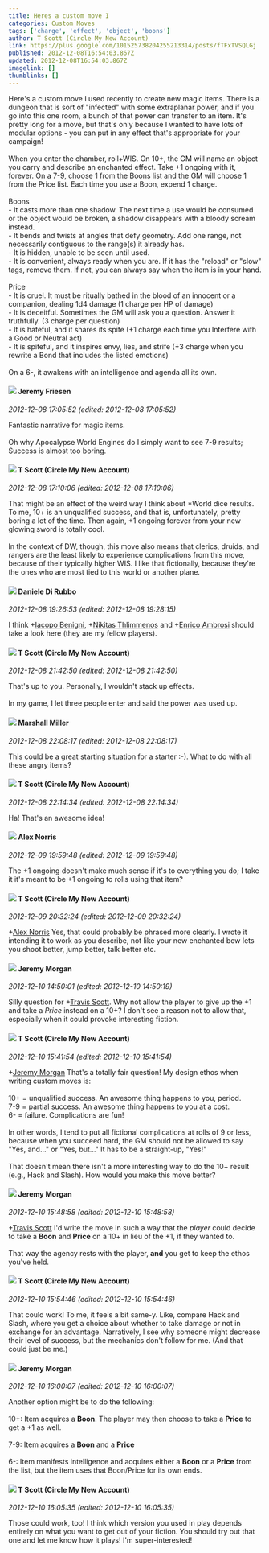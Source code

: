 ```yaml
---
title: Heres a custom move I
categories: Custom Moves
tags: ['charge', 'effect', 'object', 'boons']
author: T Scott (Circle My New Account)
link: https://plus.google.com/101525738204255213314/posts/fTFxTVSQLGj
published: 2012-12-08T16:54:03.867Z
updated: 2012-12-08T16:54:03.867Z
imagelink: []
thumblinks: []
---
```


Here&#39;s a custom move I used recently to create new magic items. There is a dungeon that is sort of &quot;infected&quot; with some extraplanar power, and if you go into this one room, a bunch of that power can transfer to an item. It&#39;s pretty long for a move, but that&#39;s only because I wanted to have lots of modular options - you can put in any effect that&#39;s appropriate for your campaign!<br /><br />When you enter the chamber, roll+WIS. On 10+, the GM will name an object you carry and describe an enchanted effect. Take +1 ongoing with it, forever. On a 7-9, choose 1 from the Boons list and the GM will choose 1 from the Price list. Each time you use a Boon, expend 1 charge.<br /><br />Boons<br />- It casts more than one shadow. The next time a use would be consumed or the object would be broken, a shadow disappears with a bloody scream instead.<br />- It bends and twists at angles that defy geometry. Add one range, not necessarily contiguous to the range(s) it already has.<br />- It is hidden, unable to be seen until used.<br />- It is convenient, always ready when you are. If it has the &quot;reload&quot; or &quot;slow&quot; tags, remove them. If not, you can always say when the item is in your hand.<br /><br />Price<br />- It is cruel. It must be ritually bathed in the blood of an innocent or a companion, dealing 1d4 damage (1 charge per HP of damage)<br />- It is deceitful. Sometimes the GM will ask you a question. Answer it truthfully. (3 charge per question)<br />- It is hateful, and it shares its spite (+1 charge each time you Interfere with a Good or Neutral act)<br />- It is spiteful, and it inspires envy, lies, and strife (+3 charge when you rewrite a Bond that includes the listed emotions)<br /><br />On a 6-, it awakens with an intelligence and agenda all its own.
<div id='comment z13md30gasa4fdwr504chzjxgyjdtl1okns0k'>
  <h4><img src='{{site.baseurl}}//images/avatars/112258979021033246325_photo.jpg'> Jeremy Friesen</h4>
      <p><cite>2012-12-08 17:05:52 (edited: 2012-12-08 17:05:52)</cite></p>
        <p>Fantastic narrative for magic items.<br /><br />Oh why Apocalypse World Engines do I simply want to see 7-9 results; Success is almost too boring.</p>
</div>
        

<div id='comment z13md30gasa4fdwr504chzjxgyjdtl1okns0k'>
  <h4><img src='{{site.baseurl}}//images/avatars/101525738204255213314_photo.jpg'> T Scott (Circle My New Account)</h4>
      <p><cite>2012-12-08 17:10:06 (edited: 2012-12-08 17:10:06)</cite></p>
        <p>That might be an effect of the weird way I think about *World dice results. To me, 10+ is an unqualified success, and that is, unfortunately, pretty boring a lot of the time. Then again, +1 ongoing forever from your new glowing sword is totally cool.<br /><br />In the context of DW, though, this move also means that clerics, druids, and rangers are the least likely to experience complications from this move, because of their typically higher WIS. I like that fictionally, because they&#39;re the ones who are most tied to this world or another plane.</p>
</div>
        

<div id='comment z13md30gasa4fdwr504chzjxgyjdtl1okns0k'>
  <h4><img src='{{site.baseurl}}//images/avatars/112507662527787769890_photo.jpg'> Daniele Di Rubbo</h4>
      <p><cite>2012-12-08 19:26:53 (edited: 2012-12-08 19:28:15)</cite></p>
        <p>I think <span class="proflinkWrapper"><span class="proflinkPrefix">+</span><a class="proflink" href="https://plus.google.com/109823647518732166942" oid="109823647518732166942">Iacopo Benigni</a></span>, <span class="proflinkWrapper"><span class="proflinkPrefix">+</span><a class="proflink" href="https://plus.google.com/103447617849846007337" oid="103447617849846007337">Nikitas Thlimmenos</a></span> and <span class="proflinkWrapper"><span class="proflinkPrefix">+</span><a class="proflink" href="https://plus.google.com/114125416548059574192" oid="114125416548059574192">Enrico Ambrosi</a></span> should take a look here (they are my fellow players).</p>
</div>
        

<div id='comment z13md30gasa4fdwr504chzjxgyjdtl1okns0k'>
  <h4><img src='{{site.baseurl}}//images/avatars/101525738204255213314_photo.jpg'> T Scott (Circle My New Account)</h4>
      <p><cite>2012-12-08 21:42:50 (edited: 2012-12-08 21:42:50)</cite></p>
        <p>That&#39;s up to you. Personally, I wouldn&#39;t stack up effects.<br /><br />In my game, I let three people enter and said the power was used up.</p>
</div>
        

<div id='comment z13md30gasa4fdwr504chzjxgyjdtl1okns0k'>
  <h4><img src='{{site.baseurl}}//images/avatars/113927217394445366066_photo.jpg'> Marshall Miller</h4>
      <p><cite>2012-12-08 22:08:17 (edited: 2012-12-08 22:08:17)</cite></p>
        <p>This could be a great starting situation for a starter :-). What to do with all these angry items?</p>
</div>
        

<div id='comment z13md30gasa4fdwr504chzjxgyjdtl1okns0k'>
  <h4><img src='{{site.baseurl}}//images/avatars/101525738204255213314_photo.jpg'> T Scott (Circle My New Account)</h4>
      <p><cite>2012-12-08 22:14:34 (edited: 2012-12-08 22:14:34)</cite></p>
        <p>Ha! That&#39;s an awesome idea!</p>
</div>
        

<div id='comment z13md30gasa4fdwr504chzjxgyjdtl1okns0k'>
  <h4><img src='{{site.baseurl}}//images/avatars/112750659160242168572_photo.jpg'> Alex Norris</h4>
      <p><cite>2012-12-09 19:59:48 (edited: 2012-12-09 19:59:48)</cite></p>
        <p>The +1 ongoing doesn&#39;t make much sense if it&#39;s to everything you do; I take it it&#39;s meant to be +1 ongoing to rolls using that item?</p>
</div>
        

<div id='comment z13md30gasa4fdwr504chzjxgyjdtl1okns0k'>
  <h4><img src='{{site.baseurl}}//images/avatars/101525738204255213314_photo.jpg'> T Scott (Circle My New Account)</h4>
      <p><cite>2012-12-09 20:32:24 (edited: 2012-12-09 20:32:24)</cite></p>
        <p><span class="proflinkWrapper"><span class="proflinkPrefix">+</span><a class="proflink" href="https://plus.google.com/112750659160242168572" oid="112750659160242168572">Alex Norris</a></span> Yes, that could probably be phrased more clearly. I wrote it intending it to work as you describe, not like your new enchanted bow lets you shoot better, jump better, talk better etc.</p>
</div>
        

<div id='comment z13md30gasa4fdwr504chzjxgyjdtl1okns0k'>
  <h4><img src='{{site.baseurl}}//images/avatars/118170971195607950957_photo.jpg'> Jeremy Morgan</h4>
      <p><cite>2012-12-10 14:50:01 (edited: 2012-12-10 14:50:19)</cite></p>
        <p>Silly question for <span class="proflinkWrapper"><span class="proflinkPrefix">+</span><a class="proflink" href="https://plus.google.com/101525738204255213314" oid="101525738204255213314">Travis Scott</a></span>. Why not allow the player to give up the +1 and take a <i>Price</i> instead on a 10+? I don&#39;t see a reason not to allow that, especially when it could provoke interesting fiction.</p>
</div>
        

<div id='comment z13md30gasa4fdwr504chzjxgyjdtl1okns0k'>
  <h4><img src='{{site.baseurl}}//images/avatars/101525738204255213314_photo.jpg'> T Scott (Circle My New Account)</h4>
      <p><cite>2012-12-10 15:41:54 (edited: 2012-12-10 15:41:54)</cite></p>
        <p><span class="proflinkWrapper"><span class="proflinkPrefix">+</span><a class="proflink" href="https://plus.google.com/118170971195607950957" oid="118170971195607950957">Jeremy Morgan</a></span> That&#39;s a totally fair question! My design ethos when writing custom moves is:<br /><br />10+ = unqualified success. An awesome thing happens to you, period.<br />7-9 = partial success. An awesome thing happens to you at a cost.<br />6- = failure. Complications are fun!<br /><br />In other words, I tend to put all fictional complications at rolls of 9 or less, because when you succeed hard, the GM should not be allowed to say &quot;Yes, and...&quot; or &quot;Yes, but...&quot; It has to be a straight-up, &quot;Yes!&quot;<br /><br />That doesn&#39;t mean there isn&#39;t a more interesting way to do the 10+ result (e.g., Hack and Slash). How would you make this move better?</p>
</div>
        

<div id='comment z13md30gasa4fdwr504chzjxgyjdtl1okns0k'>
  <h4><img src='{{site.baseurl}}//images/avatars/118170971195607950957_photo.jpg'> Jeremy Morgan</h4>
      <p><cite>2012-12-10 15:48:58 (edited: 2012-12-10 15:48:58)</cite></p>
        <p><span class="proflinkWrapper"><span class="proflinkPrefix">+</span><a class="proflink" href="https://plus.google.com/101525738204255213314" oid="101525738204255213314">Travis Scott</a></span> I&#39;d write the move in such a way that the <i>player</i> could decide to take a <b>Boon</b> and <b>Price</b> on a 10+ in lieu of the +1, if they wanted to.<br /><br />That way the agency rests with the player, <b>and</b> you get to keep the ethos you&#39;ve held.</p>
</div>
        

<div id='comment z13md30gasa4fdwr504chzjxgyjdtl1okns0k'>
  <h4><img src='{{site.baseurl}}//images/avatars/101525738204255213314_photo.jpg'> T Scott (Circle My New Account)</h4>
      <p><cite>2012-12-10 15:54:46 (edited: 2012-12-10 15:54:46)</cite></p>
        <p>That could work! To me, it feels a bit same-y. Like, compare Hack and Slash, where you get a choice about whether to take damage or not in exchange for an advantage. Narratively, I see why someone might decrease their level of success, but the mechanics don&#39;t follow for me. (And that could just be me.)</p>
</div>
        

<div id='comment z13md30gasa4fdwr504chzjxgyjdtl1okns0k'>
  <h4><img src='{{site.baseurl}}//images/avatars/118170971195607950957_photo.jpg'> Jeremy Morgan</h4>
      <p><cite>2012-12-10 16:00:07 (edited: 2012-12-10 16:00:07)</cite></p>
        <p>Another option might be to do the following:<br /><br />10+: Item acquires a <b>Boon</b>. The player may then choose to take a <b>Price</b> to get a +1 as well.<br /><br />7-9: Item acquires a <b>Boon</b> and a <b>Price</b><br /><br />6-: Item manifests intelligence and acquires either a <b>Boon</b> or a <b>Price</b> from the list, but the item uses that Boon/Price for its own ends.</p>
</div>
        

<div id='comment z13md30gasa4fdwr504chzjxgyjdtl1okns0k'>
  <h4><img src='{{site.baseurl}}//images/avatars/101525738204255213314_photo.jpg'> T Scott (Circle My New Account)</h4>
      <p><cite>2012-12-10 16:05:35 (edited: 2012-12-10 16:05:35)</cite></p>
        <p>Those could work, too! I think which version you used in play depends entirely on what you want to get out of your fiction. You should try out that one and let me know how it plays! I&#39;m super-interested!</p>
</div>
        